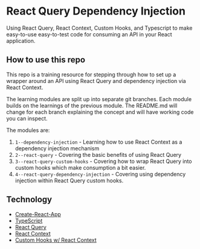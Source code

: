# React Query Dependency Injection

Using React Query, React Context, Custom Hooks, and Typescript to make easy-to-use easy-to-test code for consuming an API in your React application.

## How to use this repo

This repo is a training resource for stepping through how to set up a wrapper
around an API using React Query and dependency injection via React Context.

The learning modules are split up into separate git branches. Each module builds
on the learnings of the previous module. The README.md will change for each
branch explaining the concept and will have working code you can inspect.

The modules are:

1. `1--dependency-injection` - Learning how to use React Context as a
   dependency injection mechanism
2. `2--react-query` - Covering the basic benefits of using React Query
3. `3--react-query-custom-hooks` - Covering how to wrap React Query into custom
   hooks which make consumption a bit easier.
4. `4--react-query-dependency-injection` - Covering using dependency injection
   within React Query custom hooks.

## Technology

* [Create-React-App](https://create-react-app.dev/)
* [TypeScript](https://www.typescriptlang.org/)
* [React Query](https://react-query.tanstack.com/)
* [React Context](https://reactjs.org/docs/context.html)
* [Custom Hooks w/ React Context](https://kentcdodds.com/blog/how-to-use-react-context-effectively)
